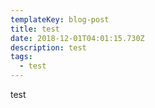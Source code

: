 ```yaml
---
templateKey: blog-post
title: test
date: 2018-12-01T04:01:15.730Z
description: test
tags:
  - test
---
```

test
